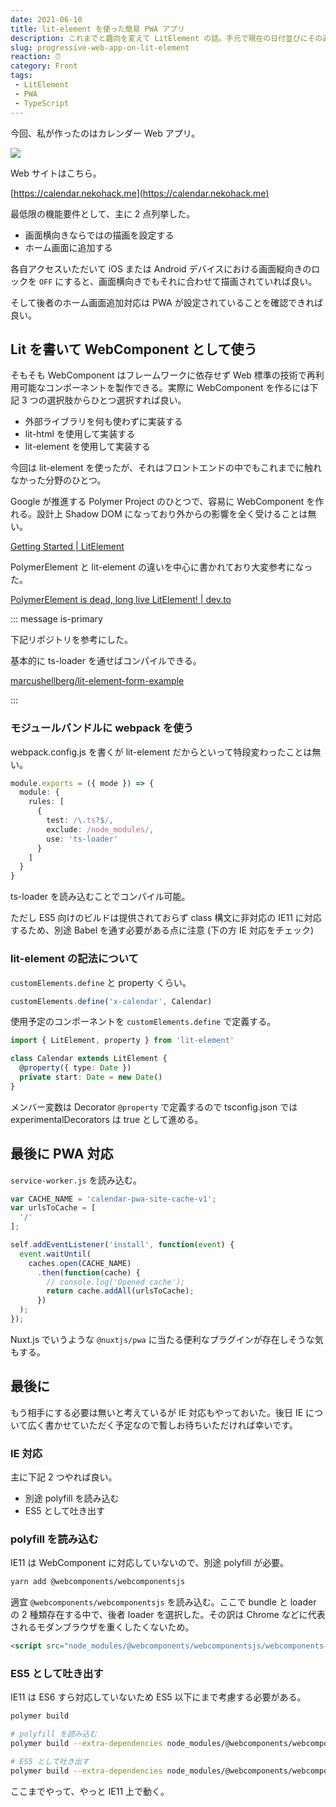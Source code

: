```yaml
---
date: 2021-06-10
title: lit-element を使った簡易 PWA アプリ
description: これまでと趣向を変えて LitElement の話。手元で現在の日付並びにその週が見てとれる簡易 PWA アプリを製作しました。
slug: progressive-web-app-on-lit-element
reaction: ⏰
category: Front
tags: 
 - LitElement
 - PWA
 - TypeScript
---
```


今回、私が作ったのはカレンダー Web アプリ。

![](https://i.imgur.com/zjCCGCF.jpg)

Web サイトはこちら。

[https://calendar.nekohack.me](https://calendar.nekohack.me)

最低限の機能要件として、主に 2 点列挙した。

- 画面横向きならではの描画を設定する
- ホーム画面に追加する

各自アクセスいただいて iOS または Android デバイスにおける画面縦向きのロックを `OFF` にすると、画面横向きでもそれに合わせて描画されていれば良い。

そして後者のホーム画面追加対応は PWA が設定されていることを確認できれば良い。

## Lit を書いて WebComponent として使う

そもそも WebComponent はフレームワークに依存せず Web 標準の技術で再利用可能なコンポーネントを製作できる。実際に WebComponent を作るには下記 3 つの選択肢からひとつ選択すれば良い。

- 外部ライブラリを何も使わずに実装する
- lit-html を使用して実装する
- lit-element を使用して実装する

今回は lit-element を使ったが、それはフロントエンドの中でもこれまでに触れなかった分野のひとつ。

Google が推進する Polymer Project のひとつで、容易に WebComponent を作れる。設計上 Shadow DOM になっており外からの影響を全く受けることは無い。

[Getting Started | LitElement](https://lit-element.polymer-project.org/guide/start)

PolymerElement と lit-element の違いを中心に書かれており大変参考になった。

[PolymerElement is dead, long live LitElement! | dev.to](https://dev.to/julcasans/polymerelement-is-dead-long-live-litelement-5f45)

::: message is-primary

下記リポジトリを参考にした。

基本的に ts-loader を通せばコンパイルできる。

[marcushellberg/lit-element-form-example](https://github.com/marcushellberg/lit-element-form-example)

:::

### モジュールバンドルに webpack を使う

webpack.config.js を書くが lit-element だからといって特段変わったことは無い。

```ts
module.exports = ({ mode }) => {
  module: {
    rules: [
      {
        test: /\.ts?$/,
        exclude: /node_modules/,
        use: 'ts-loader'
      }
    ]
  }
}
```

ts-loader を読み込むことでコンパイル可能。

ただし ES5 向けのビルドは提供されておらず class 構文に非対応の IE11 に対応するため、別途 Babel を通す必要がある点に注意 (下の方 IE 対応をチェック)

### lit-element の記法について

`customElements.define` と property くらい。

```ts
customElements.define('x-calendar', Calendar)
```

使用予定のコンポーネントを `customElements.define` で定義する。

```ts
import { LitElement, property } from 'lit-element'

class Calendar extends LitElement {
  @property({ type: Date })
  private start: Date = new Date()
}
```

メンバー変数は Decorator `@property` で定義するので tsconfig.json では experimentalDecorators は true として進める。

## 最後に PWA 対応

`service-worker.js` を読み込む。

```js
var CACHE_NAME = 'calendar-pwa-site-cache-v1';
var urlsToCache = [
  '/'
];

self.addEventListener('install', function(event) {
  event.waitUntil(
    caches.open(CACHE_NAME)
      .then(function(cache) {
        // console.log('Opened cache');
        return cache.addAll(urlsToCache);
      })
  );
});
```

Nuxt.js でいうような `@nuxtjs/pwa` に当たる便利なプラグインが存在しそうな気もする。

## 最後に

もう相手にする必要は無いと考えているが IE 対応もやっておいた。後日 IE について広く書かせていただく予定なので暫しお待ちいただければ幸いです。

### IE 対応

主に下記 2 つやれば良い。

- 別途 polyfill を読み込む
- ES5 として吐き出す

### polyfill を読み込む

IE11 は WebComponent に対応していないので、別途 polyfill が必要。

```bash
yarn add @webcomponents/webcomponentsjs
```

適宜 `@webcomponents/webcomponentsjs` を読み込む。ここで bundle と loader の 2 種類存在する中で、後者 loader を選択した。その訳は Chrome などに代表されるモダンブラウザを重くしたくないため。

```html
<script src="node_modules/@webcomponents/webcomponentsjs/webcomponents-loader.js" defer></script>
```

### ES5 として吐き出す

IE11 は ES6 すら対応していないため ES5 以下にまで考慮する必要がある。

```bash
polymer build

# polyfill を読み込む
polymer build --extra-dependencies node_modules/@webcomponents/webcomponentsjs/webcomponents-loader.js

# ES5 として吐き出す
polymer build --extra-dependencies node_modules/@webcomponents/webcomponentsjs/webcomponents-loader.js --js-compile
```

ここまでやって、やっと IE11 上で動く。
